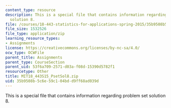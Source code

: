 ```yaml
---
content_type: resource
description: This is a special file that contains information regarding problem set
  solution 8.
file: /courses/18-443-statistics-for-applications-spring-2015/35b9508b5c6e59c104bdd9ff68ad039d_MIT18_443S15_PsetSol8.zip
file_size: 1532526
file_type: application/zip
learning_resource_types:
- Assignments
license: https://creativecommons.org/licenses/by-nc-sa/4.0/
ocw_type: OCWFile
parent_title: Assignments
parent_type: CourseSection
parent_uid: 53f6a709-2571-d03a-f08d-15390d5782f1
resourcetype: Other
title: MIT18_443S15_PsetSol8.zip
uid: 35b9508b-5c6e-59c1-04bd-d9ff68ad039d
---
```

This is a special file that contains information regarding problem set solution 8.